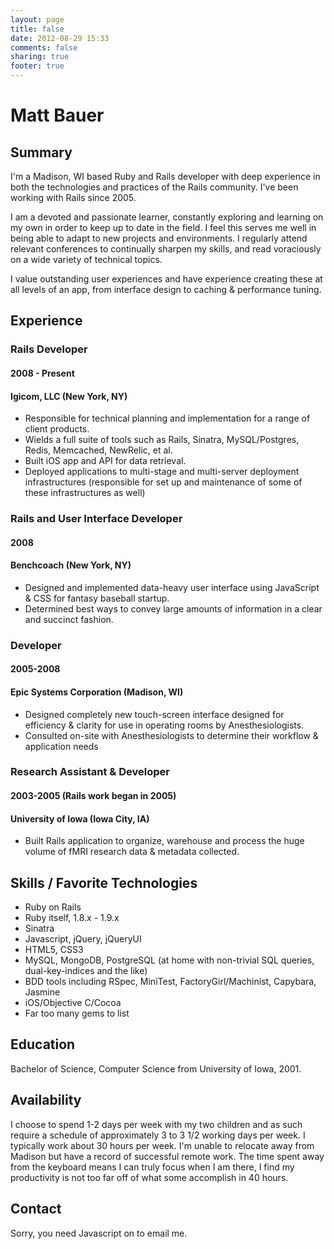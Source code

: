 ```yaml
---
layout: page
title: false
date: 2012-08-29 15:33
comments: false
sharing: true
footer: true
---
```

# <span class="cap">M</span>att <span class="cap">B</span>auer

## Summary

I'm a Madison, WI based Ruby and Rails developer with deep experience in both the technologies and practices of the Rails community. I've been working with Rails since 2005.

I am a devoted and passionate learner, constantly exploring and learning on my own in order to keep up to date in the field. I feel this serves me well in being able to adapt to new projects and environments. I regularly attend relevant conferences to continually sharpen my skills, and read voraciously on a wide variety of technical topics.

I value outstanding user experiences and have experience creating these at all levels of an app, from interface design to caching & performance tuning.

## Experience

### Rails Developer

#### 2008 - Present  
#### Igicom, LLC (New York, NY)

* Responsible for technical planning and implementation for a range of client products. 
* Wields a full suite of tools such as Rails, Sinatra, MySQL/Postgres, Redis, Memcached, NewRelic, et al. 
* Built iOS app and API for data retrieval.
* Deployed applications to multi-stage and multi-server deployment infrastructures (responsible for set up and maintenance of some of these infrastructures as well)

### Rails and User Interface Developer
#### 2008  
#### Benchcoach (New York, NY)

* Designed and implemented data-heavy user interface using JavaScript & CSS for fantasy baseball startup. 
* Determined best ways to convey large amounts of information in a clear and succinct fashion. 

### Developer
#### 2005-2008  
#### Epic Systems Corporation (Madison, WI)

* Designed completely new touch-screen interface designed for efficiency & clarity for use in operating rooms by Anesthesiologists.
* Consulted on-site with Anesthesiologists to determine their workflow & application needs

### Research Assistant & Developer
#### 2003-2005 (Rails work began in 2005)  
#### University of Iowa (Iowa City, IA)

* Built Rails application to organize, warehouse and process the huge volume of fMRI research data & metadata collected.


## Skills / Favorite Technologies

* Ruby on Rails
* Ruby itself, 1.8.x - 1.9.x
* Sinatra
* Javascript, jQuery, jQueryUI
* HTML5, CSS3
* MySQL, MongoDB, PostgreSQL (at home with non-trivial SQL queries, dual-key-indices and the like)
* BDD tools including RSpec, MiniTest, FactoryGirl/Machinist, Capybara, Jasmine
* iOS/Objective C/Cocoa
* Far too many gems to list



## Education

Bachelor of Science, Computer Science from University of Iowa, 2001.  


## Availability

I choose to spend 1-2 days per week with my two children and as such require a schedule of approximately 3 to 3 1/2 working days per week. I typically work about 30 hours per week. I'm unable to relocate away from Madison but have a record of successful remote work. The time spent away from the keyboard means I can truly focus when I am there, I find my productivity is not too far off of what some accomplish in 40 hours.

## Contact

<script type="text/javascript" language="javascript">
<!--
// Email obfuscator script 2.1 by Tim Williams, University of Arizona
// Random encryption key feature by Andrew Moulden, Site Engineering Ltd
// This code is freeware provided these four comment lines remain intact
// A wizard to generate this code is at http://www.jottings.com/obfuscator/
{ coded = "x0A5E@DkV5DO0Ej.NKU"
  key = "0ed83SQRnLFyJuVjphzM5W1vg9m2B6qXAcbOowIirHsafU47GCZTNxYKPtkElD"
  shift=coded.length
  link=""
  for (i=0; i<coded.length; i++) {
    if (key.indexOf(coded.charAt(i))==-1) {
      ltr = coded.charAt(i)
      link += (ltr)
    }
    else {     
      ltr = (key.indexOf(coded.charAt(i))-shift+key.length) % key.length
      link += (key.charAt(ltr))
    }
  }
document.write("<a href='mailto:"+link+"'>"+link+"</a>")
}
//-->
</script><noscript>Sorry, you need Javascript on to email me.</noscript>
